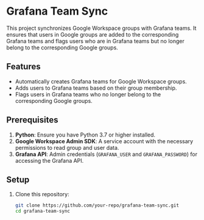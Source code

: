 # Grafana Team Sync

This project synchronizes Google Workspace groups with Grafana teams. It ensures that users in Google groups are added to the corresponding Grafana teams and flags users who are in Grafana teams but no longer belong to the corresponding Google groups.

## Features

- Automatically creates Grafana teams for Google Workspace groups.
- Adds users to Grafana teams based on their group membership.
- Flags users in Grafana teams who no longer belong to the corresponding Google groups.

## Prerequisites

1. **Python**: Ensure you have Python 3.7 or higher installed.
2. **Google Workspace Admin SDK**: A service account with the necessary permissions to read group and user data.
3. **Grafana API**: Admin credentials (`GRAFANA_USER` and `GRAFANA_PASSWORD`) for accessing the Grafana API.

## Setup

1. Clone this repository:
   ```bash
   git clone https://github.com/your-repo/grafana-team-sync.git
   cd grafana-team-sync